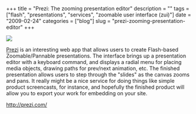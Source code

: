 +++
title = "Prezi: The zooming presentation editor"
description = ""
tags = ["flash", "presentations", "services", "zoomable user interface (zui)"]
date = "2009-02-24"
categories = ["blog"]
slug = "prezi-zooming-presentation-editor"
+++



  <div class="notebook-screenshot"><a href="http://prezi.com/"><img src="//konigi.com/media/notebook/prezi.jpg" class="notebook-image" /></a></div><p><a href="http://prezi.com/">Prezi</a> is an interesting web app that allows users to create Flash-based Zoomable/Pannable presentations. The interface brings up a presentation editor with a keyboard command, and displays a radial menu for placing media objects, drawing paths for prev/next animation, etc. The finished presentation allows users to step through the "slides" as the canvas zooms and pans. It really might be a nice service for doing things like simple product screencasts, for instance, and hopefully the finished product will allow you to export your work for embedding on your site.</p>
    
  <a href="http://prezi.com/">http://prezi.com/</a>
